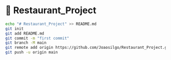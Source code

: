 # 🍕 Restaurant_Project

````BASH
echo "# Restaurant_Project" >> README.md
git init
git add README.md
git commit -m "first commit"
git branch -M main
git remote add origin https://github.com/Joaosilgo/Restaurant_Project.git
git push -u origin main

````


                
